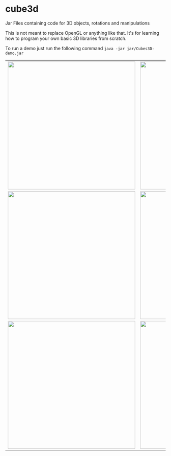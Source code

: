 cube3d
======

Jar Files containing code for 3D objects, rotations and manipulations

This is not meant to replace OpenGL or anything like that. It's for learning how to 
program your own basic 3D libraries from scratch.

To run a demo just run the following command
```java -jar jar/Cubes3D-demo.jar```


<table>
    <tr>
        <td>
            <img src="https://raw.github.com/kennycason/cube3d/master/images/RenderCubes.png" width="400px"/>
        </td>
        <td>
            <img src="https://raw.github.com/kennycason/cube3d/master/images/RenderPolygons.png" width="400px"/>
        </td>
    </tr>
    <tr>
        <td>
            <img src="https://raw.github.com/kennycason/cube3d/master/images/Screenshot-Cubes3D-1.png" width="400px"/>
        </td>
        <td>
            <img src="https://raw.github.com/kennycason/cube3d/master/images/Screenshot-Cubes3D-2.png" width="400px"/>
        </td>
    </tr>
    <tr>
        <td>
            <img src="https://raw.github.com/kennycason/cube3d/master/images/Screenshot-Cubes3D-3.png" width="400px"/>
        </td>
        <td>
            <img src="https://raw.github.com/kennycason/cube3d/master/images/Screenshot-Cubes3D-4.png" width="400px"/>
        </td>
    </tr>
</table>
